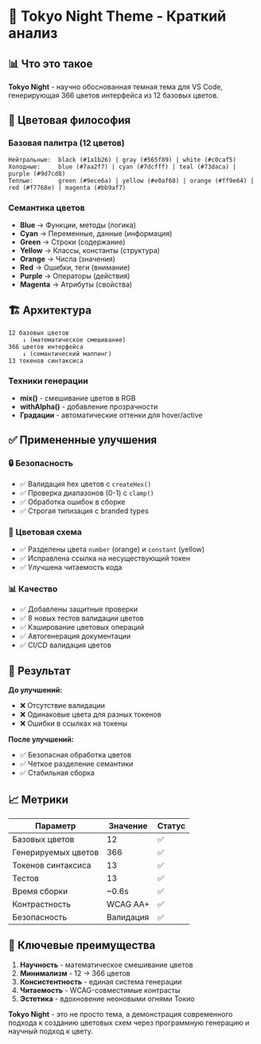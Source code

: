 # 🌃 Tokyo Night Theme - Краткий анализ

## 📊 Что это такое

**Tokyo Night** - научно обоснованная темная тема для VS Code, генерирующая 366 цветов интерфейса из 12 базовых цветов.

## 🎨 Цветовая философия

### Базовая палитра (12 цветов)
```
Нейтральные:  black (#1a1b26) | gray (#565f89) | white (#c0caf5)
Холодные:     blue (#7aa2f7) | cyan (#7dcfff) | teal (#73daca) | purple (#9d7cd8)  
Теплые:       green (#9ece6a) | yellow (#e0af68) | orange (#ff9e64) | red (#f7768e) | magenta (#bb9af7)
```

### Семантика цветов
- **Blue** → Функции, методы (логика)
- **Cyan** → Переменные, данные (информация)
- **Green** → Строки (содержание)
- **Yellow** → Классы, константы (структура)
- **Orange** → Числа (значения)
- **Red** → Ошибки, теги (внимание)
- **Purple** → Операторы (действия)
- **Magenta** → Атрибуты (свойства)

## 🏗️ Архитектура

```
12 базовых цветов
    ↓ (математическое смешивание)
366 цветов интерфейса
    ↓ (семантический маппинг)
13 токенов синтаксиса
```

### Техники генерации
- **mix()** - смешивание цветов в RGB
- **withAlpha()** - добавление прозрачности
- **Градации** - автоматические оттенки для hover/active

## ✅ Примененные улучшения

### 🔒 Безопасность
- ✅ Валидация hex цветов с `createHex()`
- ✅ Проверка диапазонов (0-1) с `clamp()`
- ✅ Обработка ошибок в сборке
- ✅ Строгая типизация с branded types

### 🎨 Цветовая схема
- ✅ Разделены цвета `number` (orange) и `constant` (yellow)
- ✅ Исправлена ссылка на несуществующий токен
- ✅ Улучшена читаемость кода

### 📊 Качество
- ✅ Добавлены защитные проверки
- ✅ 8 новых тестов валидации цветов
- ✅ Кэширование цветовых операций
- ✅ Автогенерация документации
- ✅ CI/CD валидация цветов

## 🚀 Результат

**До улучшений:**
- ❌ Отсутствие валидации
- ❌ Одинаковые цвета для разных токенов
- ❌ Ошибки в ссылках на токены

**После улучшений:**
- ✅ Безопасная обработка цветов
- ✅ Четкое разделение семантики
- ✅ Стабильная сборка

## 📈 Метрики

| Параметр | Значение | Статус |
|----------|----------|--------|
| Базовых цветов | 12 | ✅ |
| Генерируемых цветов | 366 | ✅ |
| Токенов синтаксиса | 13 | ✅ |
| Тестов | 13 | ✅ |
| Время сборки | ~0.6s | ✅ |
| Контрастность | WCAG AA+ | ✅ |
| Безопасность | Валидация | ✅ |

## 🎯 Ключевые преимущества

1. **Научность** - математическое смешивание цветов
2. **Минимализм** - 12 → 366 цветов
3. **Консистентность** - единая система генерации
4. **Читаемость** - WCAG-совместимые контрасты
5. **Эстетика** - вдохновение неоновыми огнями Токио

**Tokyo Night** - это не просто тема, а демонстрация современного подхода к созданию цветовых схем через программную генерацию и научный подход к цвету.